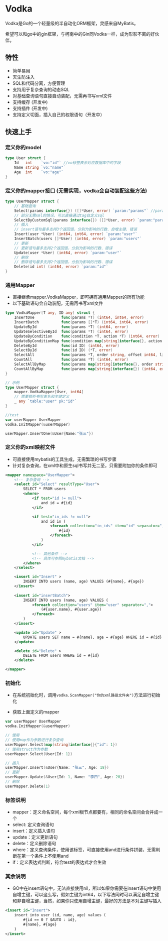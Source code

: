 # Vodka

Vodka是Go的一个轻量级的半自动化ORM框架，灵感来自MyBatis。

希望可以和go中的gin框架，与柯南中的Gin同Vodka一样，成为形影不离的好伙伴。

## 特性

- 简单易用 
- 天生防注入
- SQL和代码分离，方便管理
- 支持用于复杂查询的动态SQL
- 对基础查询语句直接自动装配，无需再书写xml文件
- 支持缓存 (开发中)
- 支持插件 (开发中)
- 支持定义切面，插入自己的权限语句（开发中）

## 快速上手

### 定义你的model
```go
type User struct {
    Id   int    `vo:"id"` //vo标签表示对应数据库中的字段 
    Name string `vo:"name"`
    Age  int    `vo:"age"`
}
```

### 定义你的mapper接口 (无需实现，vodka会自动装配这些方法)
```go
type UserMapper struct {
    // 基础查询
    Select(params interface{}) ([]*User, error) `param:"params"` //params为在xml中映射的名字
    // 部分无需xml的情况，可以直接通过tag自定义sql
    SelectByCustomSql(params interface{}) ([]*User, error) `param:"params" sql:"select * from user where id = #{id}"`
    // 插入
    // insert语句最多支持3个返回值，分别为影响的行数、自增主键、错误
    Insert(user *User) (int64, int64, error) `param:"user"`
    InsertBatch(users []*User) (int64, error) `param:"users"`
    // 更新
    // 更新语句最多支持2个返回值，分别为影响的行数、错误
    Update(user *User) (int64, error) `param:"user"`
    // 删除
    // 删除语句最多支持2个返回值，分别为影响的行数、错误
    Delete(id int) (int64, error) `param:"id"`
}
```


### 通用Mapper
- 直接继承mapper.VodkaMapper，即可拥有通用Mapper的所有功能
- 以下基础语句会自动装配，无需再书写xml文件
```go
type VodkaMapper[T any, ID any] struct {
	InsertOne            func(params *T) (int64, int64, error)                                                      `params:"params"`
	InsertBatch          func(params []*T) (int64, int64, error)                                                    `params:"params"`
	UpdateById           func(params *T) (int64, error)                                                             `params:"params"`
	UpdateSelectiveById  func(params *T) (int64, error)                                                             `params:"params"`
	UpdateByCondition    func(condition *T, action *T) (int64, error)                                               `params:"condition,action"`
	UpdateByConditionMap func(condition map[string]interface{}, action map[string]interface{}) (int64, error)       `params:"condition,action"`
	DeleteById           func(id ID) (int64, error)                                                                 `params:"id"`
	SelectById           func(id ID) (*T, error)                                                                    `params:"id"`
	SelectAll            func(params *T, order string, offset int64, limit int64) ([]*T, error)                     `params:"params,order,offset,limit"`
	CountAll             func(params *T) (int64, error)                                                             `params:"params"`
	SelectAllByMap       func(params map[string]interface{}, order string, offset int64, limit int64) ([]*T, error) `params:"params,order,offset,limit"`
	CountAllByMap        func(params map[string]interface{}) (int64, error)                                         `params:"params"`
}

// 示例
type UserMapper struct {
    mapper.VodkaMapper[User, int64]
    // 需要额外书写表名和主键定义
    _ any `table:"user" pk:"id"`
}

//test
var userMapper UserMapper
vodka.InitMapper(&userMapper)

userMapper.InsertOne(&User{Name:"张三"})
```

### 定义你的xml映射文件
- 可直接使用mybatis的工具生成，无需繁琐的书写步骤
- 针对复杂查询，在xml中和原生sql书写并无二至，只需要附加你的条件即可
```xml
<mapper namespace="UserMapper">
    <!-- 复杂查询 -->
    <select id="Select" resultType="User">
        SELECT * FROM users 
        <where>
            <if test="id != null">
                and id = #{id}
            </if>

            <if test="in_ids != null">
                and id in (
                    <foreach collection="in_ids" item="id" separator=",">
                        #{id}
                    </foreach>
                )
            </if>

            <!-- 其他条件 -->
            <!-- 具体可参照mybatis文档 -->
        </where>
    </select>

    <insert id="Insert" >
        INSERT INTO users (name, age) VALUES (#{name}, #{age})
    </insert>
    
    <insert id="insertBatch">
        INSERT INTO users (name, age) VALUES (
            <foreach collection="users" item="user" separator=",">
                (#{user.name}, #{user.age})
            </foreach>
        )
    </insert>

    <update id="Update" >
        UPDATE users SET name = #{name}, age = #{age} WHERE id = #{id}
    </update>

    <delete id="Delete" >
        DELETE FROM users WHERE id = #{id}
    </delete>

</mapper>
```

### 初始化
- 在系统初始化时，调用`vodka.ScanMapper("你的xml路径文件夹")`方法进行初始化

- 获取上面定义的mapper
```go
var userMapper UserMapper
vodka.InitMapper(&userMapper)

// 使用
// 使用map作为参数进行复杂查询
userMapper.Select(map[string]interface{}{"id": 1})
// 使用struct作为参数
userMapper.Select(User{Id: 1})

// 插入
userMapper.Insert(&User{Name: "张三", Age: 18})
// 更新
userMapper.Update(&User{Id: 1, Name: "李四", Age: 20})
// 删除
userMapper.Delete(1)
```


### 标签说明
 
- mapper：定义命名空间，每个xml根节点都要有，相同的命名空间会合并成一个
- select: 定义查询语句
- insert：定义插入语句
- update：定义更新语句
- delete：定义删除语句
- where：定义查询条件，使用该标签，可直接使用and进行条件拼装，无需判断在第一个条件上不使用and
- if：定义表达式判断，符合test的表达式才会生效




### 其余说明
- GO中在insert语句中，无法直接使用nil，所以如果你需要在insert语句中使用自增主键，可以这么写，假如主键为int64，以下写法同时可以满足自增主键和非自增主键，当然，如果你只使用自增主键，最好的方法是不对主键写插入
```xml
<insert id="Insert">
    insert into user (id, name, age) values (
        #{id == 0 ? $AUTO : id},
        #{name}, #{age}
    )
</insert>
```